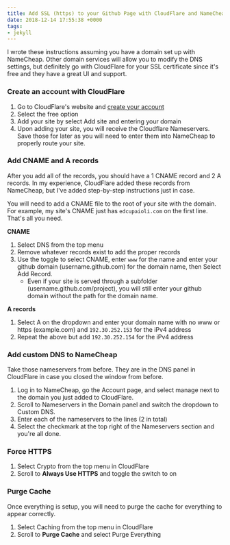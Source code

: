 ```yaml
---
title: Add SSL (https) to your Github Page with CloudFlare and NameCheap
date: 2018-12-14 17:55:38 +0000
tags:
- jekyll
---
```

I wrote these instructions assuming you have a domain set up with NameCheap. Other domain services will allow you to modify the DNS settings, but definitely go with CloudFlare for your SSL certificate since it's free and they have a great UI and support.

### Create an account with CloudFlare

1. Go to CloudFlare's website and [create your account](https://dash.cloudflare.com/sign-up)
2. Select the free option
3. Add your site by select Add site and entering your domain
4. Upon adding your site, you will receive the Cloudflare Nameservers. Save those for later as you will need to enter them into NameCheap to properly route your site.

### Add CNAME and A records

After you add all of the records, you should have a 1 CNAME record and 2 A records. In my experience, CloudFlare added these records from NameCheap, but I've added step-by-step instructions just in case.

You will need to add a CNAME file to the root of your site with the domain. For example, my site's CNAME just has `edcupaioli.com` on the first line. That's all you need.

**CNAME**

1. Select DNS from the top menu
2. Remove whatever records exist to add the proper records
3. Use the toggle to select CNAME, enter `www` for the name and enter your github domain (username.github.com) for the domain name, then Select Add Record.
   * Even if your site is served through a subfolder (username.github.com/project), you will still enter your github domain without the path for the domain name.

**A records**

1. Select A on the dropdown and enter your domain name with no www or https (example.com) and `192.30.252.153` for the iPv4 address
2. Repeat the above but add `192.30.252.154` for the iPv4 address

### Add custom DNS to NameCheap

Take those nameservers from before. They are in the DNS panel in CloudFlare in case you closed the window from before.

1. Log in to NameCheap, go the Account page, and select manage next to the domain you just added to CloudFlare.
2. Scroll to Nameservers in the Domain panel and switch the dropdown to Custom DNS.
3. Enter each of the nameservers to the lines (2 in total)
4. Select the checkmark at the top right of the Nameservers section and you're all done.

### Force HTTPS

1. Select Crypto from the top menu in CloudFlare
2. Scroll to **Always Use HTTPS** and toggle the switch to on

### Purge Cache

Once everything is setup, you will need to purge the cache for everything to appear correctly.

1. Select Caching from the top menu in CloudFlare
2. Scroll to **Purge Cache** and select Purge Everything
